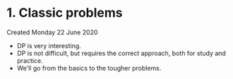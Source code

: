 # 1. Classic problems
Created Monday 22 June 2020


* DP is very interesting.
* DP is not difficult, but requires the correct approach, both for study and practice.
* We'll go from the basics to the tougher problems.


